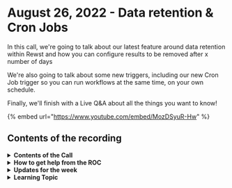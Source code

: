 # August 26, 2022 - Data retention & Cron Jobs

In this call, we're going to talk about our latest feature around data retention within Rewst and how you can configure results to be removed after x number of days

We're also going to talk about some new triggers, including our new Cron Job trigger so you can run workflows at the same time, on your own schedule.

Finally, we'll finish with a Live Q\&A about all the things you want to know!

{% embed url="https://www.youtube.com/embed/MozDSyuR-Hw" %}

## Contents of the recording

<details>

<summary><strong>Contents of the Call</strong></summary>

This call is for people who are interested in building their own workflows. We will talk about the platform, news, some training, and any Q\&A. As always, feel free to unmute and interrupt us, this is an interactive call!

</details>

<details>

<summary><strong>How to get help from the ROC</strong></summary>

How to get help - Engage the ROC in Slack - Email support coming soon! - \[FUTURE] Live chat in the app - Would this be helpful to people? - Documentation - https://rewst.help - Feature Requests - https://rewst.canny.io/

</details>

<details>

<summary><strong>Updates for the week</strong></summary>



</details>

<details>

<summary><strong>Learning Topic</strong></summary>

* Cron Job Triggers

</details>
